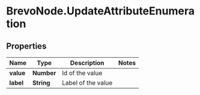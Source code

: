 # BrevoNode.UpdateAttributeEnumeration

## Properties
Name | Type | Description | Notes
------------ | ------------- | ------------- | -------------
**value** | **Number** | Id of the value | 
**label** | **String** | Label of the value | 


